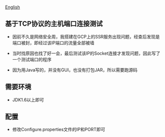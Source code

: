 [English](https://github.com/Gan-Jason/TCPConnectionCheck/blob/master/README_EN.md)
## 基于TCP协议的主机端口连接测试  
* 因前不久是网络安全周，我搭建在GCP上的SSR服务出现问题，经查后发现是端口被封，即经过该IP端口的流量全部被墙  
 
* 当时找原因也找了好一会，最后测试该IP的Socket连接才发现问题，因此写了一个测试端口的程序  
 
* 因为用Java写的，并没有GUI，也没有打包JAR，所以需要跑源码  
  

## 需要环境  
* JDK1.6以上即可
## 配置  
* 修改Configure.properties文件的IP和PORT即可  


